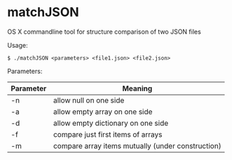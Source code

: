 matchJSON
=========

OS X commandline tool for structure comparison of two JSON files

Usage:

    $ ./matchJSON <parameters> <file1.json> <file2.json>
    
Parameters:

| Parameter | Meaning |
| --- | --- |
| -n | allow null on one side                            |
| -a | allow empty array on one side                     |
| -d | allow empty dictionary on one side                |
| -f | compare just first items of arrays                |
| -m | compare array items mutually (under construction) |




